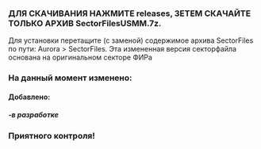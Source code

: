 ### ДЛЯ СКАЧИВАНИЯ НАЖМИТЕ releases, ЗЕТЕМ СКАЧАЙТЕ ТОЛЬКО АРХИВ SectorFilesUSMM.7z.

Для установки перетащите (с заменой) содержимое архива SectorFiles по пути: Aurora > SectorFiles.
Эта измененная версия секторфайла основана на оригинальном секторе ФИРа
### На данный момент изменено:
#### Добавлено:
##### -в разработке
### Приятного контроля!
